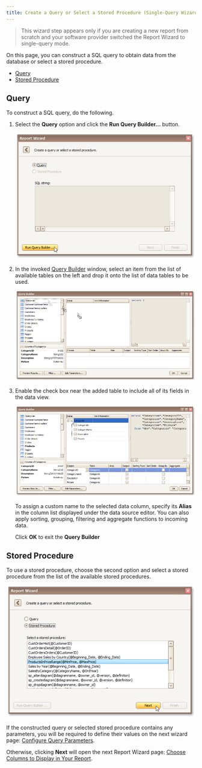 ```yaml
---
title: Create a Query or Select a Stored Procedure (Single-Query Wizard Version)
---
```

> This wizard step appears only if you are creating a new report from scratch and your software provider switched the Report Wizard to single-query mode.

On this page, you can construct a SQL query to obtain data from the database or select a stored procedure.
* [Query](#query)
* [Stored Procedure](#storedprocedure)

## <a name="query"/>Query
To construct a SQL query, do the following.
1. Select the **Query** option and click the **Run Query Builder...** button.
	
	![RD_ReportWizard_ConstructQuery01](../../../../../../images/Img23777.png)
2. In the invoked [Query Builder](../../../../../../../interface-elements-for-desktop/articles/report-designer/report-designer-for-winforms/report-designer-reference/report-designer-ui/query-builder.md) window, select an item from the list of available tables on the left and drop it onto the list of data tables to be used.
	
	![RD_ReportWizard_ConstructQuery02](../../../../../../images/Img23779.png)
3. Enable the check box near the added table to include all of its fields in the data view.
	
	![RD_ReportWizard_ConstructQuery03](../../../../../../images/Img23780.png)
	
	To assign a custom name to the selected data column, specify its **Alias** in the column list displayed under the data source editor. You can also apply sorting, grouping, filtering and aggregate functions to incoming data.
	
	Click **OK** to exit the **Query Builder**

## <a name="storedprocedure"/>Stored Procedure
To use a stored procedure, choose the second option and select a stored procedure from the list of the available stored procedures.

![RD_ReportWizard_ConstructQuery04](../../../../../../images/Img23781.png)

If the constructed query or selected stored procedure contains any parameters, you will be required to define their values on the next wizard page: [Configure Query Parameters](../../../../../../../interface-elements-for-desktop/articles/report-designer/report-designer-for-winforms/report-wizard/data-bound-report/connect-to-a-database/configure-query-parameters.md).

Otherwise, clicking **Next** will open the next Report Wizard page: [Choose Columns to Display in Your Report](../../../../../../../interface-elements-for-desktop/articles/report-designer/report-designer-for-winforms/report-wizard/data-bound-report/choose-columns-to-display-in-your-report.md).